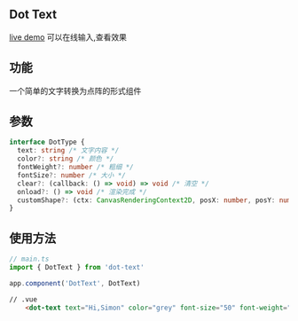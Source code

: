 ## Dot Text
[live demo](https://dot-text.netlify.app/)
可以在线输入,查看效果

## 功能
一个简单的文字转换为点阵的形式组件

## 参数
```typescript
interface DotType {
  text: string /* 文字内容 */
  color?: string /* 颜色 */
  fontWeight?: number /* 粗细 */
  fontSize?: number /* 大小 */
  clear?: (callback: () => void) => void /* 清空 */
  onload?: () => void /* 渲染完成 */
  customShape?: (ctx: CanvasRenderingContext2D, posX: number, posY: number) => void /* 自定义图形 */
}
```

## 使用方法
```js
// main.ts
import { DotText } from 'dot-text'

app.component('DotText', DotText)
```
```html
// .vue
    <dot-text text="Hi,Simon" color="grey" font-size="50" font-weight="10" ma />
```
